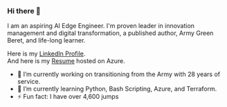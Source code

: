 ### Hi there 👋
I am an aspiring AI Edge Engineer. I'm proven leader in innovation management and digital transformation, a published author, Army Green Beret, and life-long learner.  

Here is my [LinkedIn Profile](https://www.linkedin.com/in/alexmaccalman/).  
And here is my [Resume](https://www.alexandermaccalman.com/) hosted on Azure.  

- 🔭 I’m currently working on transitioning from the Army with 28 years of service.
- 🌱 I’m currently learning Python, Bash Scripting, Azure, and Terraform.
- ⚡ Fun fact: I have over 4,600 jumps 

